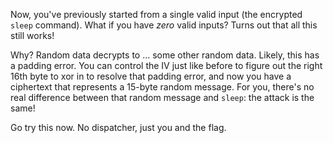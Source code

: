 Now, you've previously started from a single valid input (the encrypted `sleep` command).
What if you have _zero_ valid inputs?
Turns out that all this still works!

Why?
Random data decrypts to ... some other random data.
Likely, this has a padding error.
You can control the IV just like before to figure out the right 16th byte to xor in to resolve that padding error, and now you have a ciphertext that represents a 15-byte random message.
For you, there's no real difference between that random message and `sleep`: the attack is the same!

Go try this now.
No dispatcher, just you and the flag.
